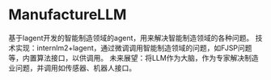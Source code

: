 # ManufactureLLM

基于lagent开发的智能制造领域的agent，用来解决智能制造领域的各种问题。
技术实现：internlm2+lagent，通过微调调用智能制造领域的问题，如FJSP问题等，内置算法接口，以供调用。
未来展望：将LLM作为大脑，作为专家解决制造业问题，并调用如传感器、机器人接口。
